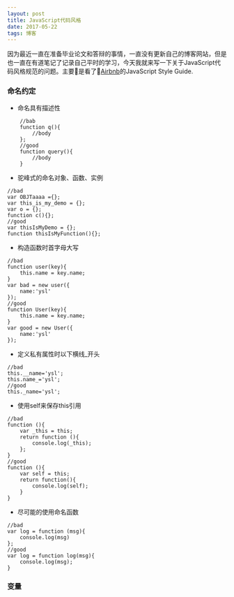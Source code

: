 ```yaml
---
layout: post
title: JavaScript代码风格
date: 2017-05-22 
tags: 博客   
---
```


因为最近一直在准备毕业论文和答辩的事情，一直没有更新自己的博客网站，但是也一直在有道笔记了记录自己平时的学习，今天我就来写一下关于JavaScript代码风格规范的问题。主要是看了[Airbnb](https://github.com/airbnb/javascript)的JavaScript Style Guide.

### 命名约定

 - 命名具有描述性


```
    //bab
    function q(){
        //body
    };
    //good
    function query(){
        //body
    } 
```
 - 驼峰式的命名对象、函数、实例

```
//bad
var OBJTaaaa ={};
var this_is_my_demo = {};
var o = {};
function c(){};
//good
var thisIsMyDemo = {};
function thisIsMyFunction(){}; 
```

 - 构造函数时首字母大写
```
//bad
function user(key){
    this.name = key.name;
} 
var bad = new user({
    name:'ysl'
});
//good
function User(key){
    this.name = key.name;
}
var good = new User({
    name:'ysl'
});
```

 - 定义私有属性时以下横线_开头
 ```
 //bad 
 this.__name='ysl';
 this.name_='ysl';
 //good
 this._name='ysl';
```
 - 使用self来保存this引用
 ```
 //bad
 function (){
     var _this = this;
     return function (){
         console.log(_this);
     };
 }
 //good
 function (){
     var self = this;
     return function(){
         console.log(self);
     }
 }
 ```

 - 尽可能的使用命名函数
 ```
 //bad
 var log = function (msg){
     console.log(msg)
 };
 //good
 var log = function log(msg){
     console.log(msg);
 }
 ```
 ### 变量